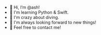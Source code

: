- 👋 Hi, I’m @ash!
- 👀 I'm learning Python & Swift.
- 🌱 I'm crazy about diving.
- 📢 I'm always looking forward to new things!
- 📧 Feel free to contact me!

<!---
0xaaash/0xaaash is a ✨ special ✨ repository because its `README.md` (this file) appears on your GitHub profile.
You can click the Preview link to take a look at your changes.
--->
